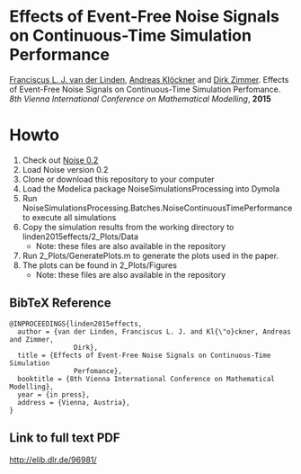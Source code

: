 # Effects of Event-Free Noise Signals on Continuous-Time Simulation Performance

[Franciscus L. J. van der Linden](https://github.com/fvanderlinden),  [Andreas Klöckner](https://github.com/akloeckner) and [Dirk Zimmer](https://github.com/dzimmer). Effects of Event-Free Noise Signals on Continuous-Time Simulation Perfomance. *8th Vienna International Conference on Mathematical Modelling*, **2015**

# Howto

1. Check out [Noise 0.2](https://github.com/DLR-SR/Noise/releases/tag/v0.2.0)
2. Load Noise version 0.2
3. Clone or download this repository to your computer
4. Load the Modelica package NoiseSimulationsProcessing into Dymola
5. Run NoiseSimulationsProcessing.Batches.NoiseContinuousTimePerformance to execute all simulations
6. Copy the simulation results from the working directory to linden2015effects/2_Plots/Data
   * Note: these files are also available in the repository
7. Run 2_Plots/GeneratePlots.m to generate the plots used in the paper.
8. The plots can be found in 2_Plots/Figures
   * Note: these files are also available in the repository

## BibTeX Reference

```
@INPROCEEDINGS{linden2015effects,
  author = {van der Linden, Franciscus L. J. and Kl{\"o}ckner, Andreas and Zimmer,
                Dirk},
  title = {Effects of Event-Free Noise Signals on Continuous-Time Simulation
                Perfomance},
  booktitle = {8th Vienna International Conference on Mathematical Modelling},
  year = {in press},
  address = {Vienna, Austria},
}
```

## Link to full text PDF

http://elib.dlr.de/96981/
